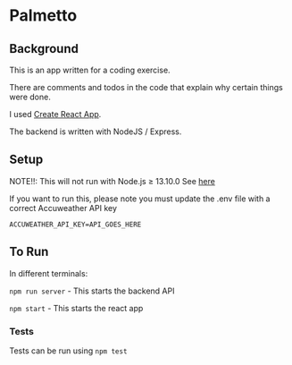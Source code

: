 # Palmetto

## Background

This is an app written for a coding exercise.

There are comments and todos in the code that explain why certain things were done.

I used [Create React App](https://github.com/facebook/create-react-app).

The backend is written with NodeJS / Express.

## Setup

NOTE!!: This will not run with Node.js ≥ 13.10.0
See [here](https://github.com/sindresorhus/got/issues/1107)

If you want to run this, please note you must update the .env file with a correct Accuweather API key

```
ACCUWEATHER_API_KEY=API_GOES_HERE
```

## To Run

In different terminals:

`npm run server` - This starts the backend API

`npm start` - This starts the react app

### Tests

Tests can be run using `npm test`
